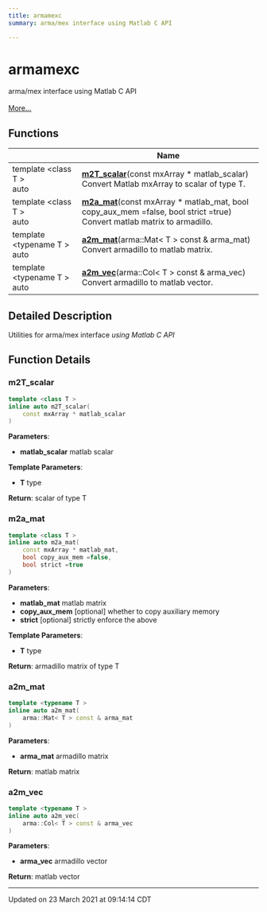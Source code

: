 ```yaml
---
title: armamexc
summary: arma/mex interface using Matlab C API 

---
```


# armamexc

arma/mex interface using Matlab C API <br> <br>[More...](#detailed-description)
<br>


## Functions

|                | Name           |
| -------------- | -------------- |
| template <class T \> <br>auto | **[m2T_scalar](/ldsctrlest/docs/api/namespaces/namespacearmamexc/#function-m2t_scalar)**(const mxArray * matlab_scalar)<br>Convert Matlab mxArray to scalar of type T.  |
| template <class T \> <br>auto | **[m2a_mat](/ldsctrlest/docs/api/namespaces/namespacearmamexc/#function-m2a_mat)**(const mxArray * matlab_mat, bool copy_aux_mem =false, bool strict =true)<br>Convert matlab matrix to armadillo.  |
| template <typename T \> <br>auto | **[a2m_mat](/ldsctrlest/docs/api/namespaces/namespacearmamexc/#function-a2m_mat)**(arma::Mat< T > const & arma_mat)<br>Convert armadillo to matlab matrix.  |
| template <typename T \> <br>auto | **[a2m_vec](/ldsctrlest/docs/api/namespaces/namespacearmamexc/#function-a2m_vec)**(arma::Col< T > const & arma_vec)<br>Convert armadillo to matlab vector.  |

## Detailed Description



Utilities for arma/mex interface _using Matlab C API_


## Function Details

### m2T_scalar

```cpp
template <class T >
inline auto m2T_scalar(
    const mxArray * matlab_scalar
)
```



**Parameters**:

  * **matlab_scalar** matlab scalar


**Template Parameters**:

  * **T** type


**Return**: scalar of type T 

### m2a_mat

```cpp
template <class T >
inline auto m2a_mat(
    const mxArray * matlab_mat,
    bool copy_aux_mem =false,
    bool strict =true
)
```



**Parameters**:

  * **matlab_mat** matlab matrix 
  * **copy_aux_mem** [optional] whether to copy auxiliary memory 
  * **strict** [optional] strictly enforce the above


**Template Parameters**:

  * **T** type


**Return**: armadillo matrix of type T 

### a2m_mat

```cpp
template <typename T >
inline auto a2m_mat(
    arma::Mat< T > const & arma_mat
)
```



**Parameters**:

  * **arma_mat** armadillo matrix


**Return**: matlab matrix 

### a2m_vec

```cpp
template <typename T >
inline auto a2m_vec(
    arma::Col< T > const & arma_vec
)
```



**Parameters**:

  * **arma_vec** armadillo vector


**Return**: matlab vector 






-------------------------------

Updated on 23 March 2021 at 09:14:14 CDT
